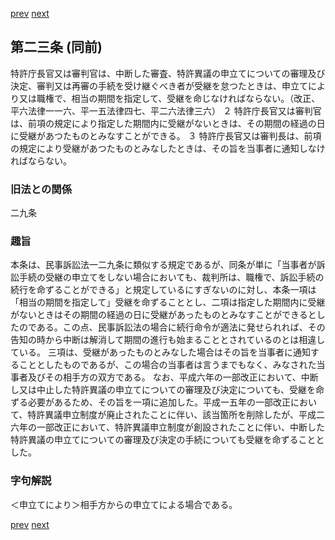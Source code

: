 [prev](/specific\markdowns\特許法\026_Mp-Ch_1-At_22.md)
[next](/specific\markdowns\特許法\028_Mp-Ch_1-At_24.md)
## 第二三条 (同前)
特許庁長官又は審判官は、中断した審査、特許異議の申立てについての審理及び決定、審判又は再審の手続を受け継ぐべき者が受継を怠つたときは、申立てにより又は職権で、相当の期間を指定して、受継を命じなければならない。（改正、平六法律一一六、平一五法律四七、平二六法律三六）
２ 特許庁長官又は審判官は、前項の規定により指定した期間内に受継がないときは、その期間の経過の日に受継があつたものとみなすことができる。
３ 特許庁長官又は審判長は、前項の規定により受継があつたものとみなしたときは、その旨を当事者に通知しなければならない。

### 旧法との関係
二九条

### 趣旨
本条は、民事訴訟法一二九条に類似する規定であるが、同条が単に「当事者が訴訟手続の受継の申立てをしない場合においても、裁判所は、職権で、訴訟手続の続行を命ずることができる」と規定しているにすぎないのに対し、本条一項は「相当の期間を指定して」受継を命ずることとし、二項は指定した期間内に受継がないときはその期間の経過の日に受継があったものとみなすことができるとしたのである。この点、民事訴訟法の場合に続行命令が適法に発せられれば、その告知の時から中断は解消して期間の進行も始まることとされているのとは相違している。
三項は、受継があったものとみなした場合はその旨を当事者に通知することとしたものであるが、この場合の当事者は言うまでもなく、みなされた当事者及びその相手方の双方である。
なお、平成六年の一部改正において、中断し又は中止した特許異議の申立てについての審理及び決定についても、受継を命ずる必要があるため、その旨を一項に追加した。平成一五年の一部改正において、特許異議申立制度が廃止されたことに伴い、該当箇所を削除したが、平成二六年の一部改正において、特許異議申立制度が創設されたことに伴い、中断した特許異議の申立てについての審理及び決定の手続についても受継を命ずることとした。

### 字句解説
＜申立てにより＞相手方からの申立てによる場合である。

[prev](/specific\markdowns\特許法\026_Mp-Ch_1-At_22.md)
[next](/specific\markdowns\特許法\028_Mp-Ch_1-At_24.md)